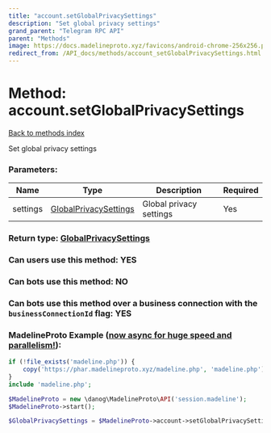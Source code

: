 ```yaml
---
title: "account.setGlobalPrivacySettings"
description: "Set global privacy settings"
grand_parent: "Telegram RPC API"
parent: "Methods"
image: https://docs.madelineproto.xyz/favicons/android-chrome-256x256.png
redirect_from: /API_docs/methods/account_setGlobalPrivacySettings.html
---
```

# Method: account.setGlobalPrivacySettings
[Back to methods index](index.html)



Set global privacy settings

### Parameters:

| Name     |    Type       | Description | Required |
|----------|---------------|-------------|----------|
|settings|[GlobalPrivacySettings](/API_docs/types/GlobalPrivacySettings.html) | Global privacy settings | Yes|


### Return type: [GlobalPrivacySettings](/API_docs/types/GlobalPrivacySettings.html)

### Can users use this method: **YES**


### Can bots use this method: **NO**


### Can bots use this method over a business connection with the `businessConnectionId` flag: **YES**


### MadelineProto Example ([now async for huge speed and parallelism!](https://docs.madelineproto.xyz/docs/ASYNC.html)):


```php
if (!file_exists('madeline.php')) {
    copy('https://phar.madelineproto.xyz/madeline.php', 'madeline.php');
}
include 'madeline.php';

$MadelineProto = new \danog\MadelineProto\API('session.madeline');
$MadelineProto->start();

$GlobalPrivacySettings = $MadelineProto->account->setGlobalPrivacySettings(settings: $GlobalPrivacySettings, );
```

